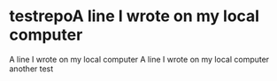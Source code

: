 # testrepoA line I wrote on my local computer
A line I wrote on my local computer
A line I wrote on my local computer
another test
